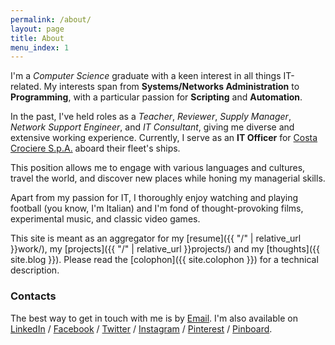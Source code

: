```yaml
---
permalink: /about/
layout: page
title: About
menu_index: 1
---
```


I'm a *Computer Science* graduate with a keen interest in all things IT-related. My interests span from 
**Systems/Networks Administration** to **Programming**, with a particular passion for **Scripting** and **Automation**.

In the past, I've held roles as a *Teacher*, *Reviewer*, *Supply Manager*, *Network Support Engineer*, and *IT Consultant*, 
giving me diverse and extensive working experience. Currently, I serve as an **IT Officer** for 
[Costa Crociere S.p.A.](http://www.costacruise.com) aboard their fleet's ships.

This position allows me to engage with various languages and cultures, travel the world, and discover new places 
while honing my managerial skills.

<div class="alert alert-info" role="alert">
Apart from my passion for IT, I thoroughly enjoy watching and playing football (you know, I'm Italian) and I'm fond of 
thought-provoking films, experimental music, and classic video games.
</div>

This site is meant as an aggregator for my [resume]({{ "/" | relative_url }}work/), my 
[projects]({{ "/" | relative_url }}projects/) and my [thoughts]({{ site.blog }}). Please read the 
[colophon]({{ site.colophon }}) for a technical description.

### Contacts

The best way to get in touch with me is by [Email](mailto:admin@ciroprincipe.info). I'm also available on 
[LinkedIn](http://linkedin.com/in/ciroprin) / [Facebook](http://www.facebook.com/ciro.principe) / 
[Twitter](http://twitter.com/ciroprin) / [Instagram](http://instagram.com/ciro.principe) / 
[Pinterest](http://www.pinterest.com/ciroprincipe/) / [Pinboard](http://pinboard.in/u:cyruz).

